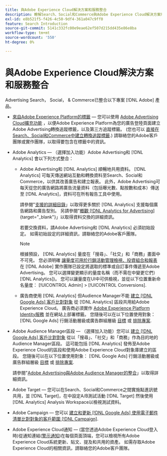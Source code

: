 ```yaml
---
title: 與Adobe Experience Cloud解決方案和服務整合
description: 瞭解Search、Social和Commerce與Adobe Experience Cloud解決方案和服務的整合。
exl-id: e8b521f5-f426-4c50-9df4-361a047c9ff0
feature: Search Introduction
source-git-commit: 5141c332fc00e9eae62ef507d215dd435e86e8ba
workflow-type: tm+mt
source-wordcount: '550'
ht-degree: 0%

---
```


# 與Adobe Experience Cloud解決方案和服務整合

Advertising Search， Social， &amp; Commerce已整合以下專案 [!DNL Adobe] 產品。

* [來自Adobe Experience Platform的標籤](https://experienceleague.adobe.com/docs/experience-platform/tags/extensions/client/overview.html)  — 您可以使用 [Adobe Advertising Cloud擴充功能](https://exchange.adobe.com/apps/ec/100155) ，以便Adobe Experience Platform為您的廣告登陸頁面建立Adobe Advertising轉換追蹤標籤，以及第三方追蹤標籤。 (您也可以 [直接在Search、Social和Commerce中建立轉換追蹤標籤](/help/search-social-commerce/tools/conversion-tag-generate.md).) 請聯絡您的Adobe客戶團隊或實作團隊，以取得要包含在標籤中的資訊。

* Adobe Analytics — （選擇加入功能）Adobe Advertising和 [!DNL Analytics] 會以下列方式整合：

   * Adobe Advertising和 [!DNL Analytics] 順暢地共用資料。 [!DNL Analytics] 可每天傳送網站互動和轉換資料至Search、Social和Commerce，以供其改善廣告和建立報表。 此外，Adobe Advertising可每天從您的廣告網路將廣告流量資料（包括曝光數、點按數和成本）傳送至 [!DNL Analytics]，資料可在所有報告工具中使用。

     請參閱&quot;[支援的詳細目錄](/help/search-social-commerce/introduction/supported-inventory.md)」以取得更多關於 [!DNL Analytics] 支援每個廣告網路和廣告型別。 另請參閱&quot;[概觀 [!DNL Analytics for Advertising]](https://experienceleague.adobe.com/docs/advertising/integrations/analytics/overview.html){target="_blank"}」以取得資料交換的詳細資訊。

     若要交換資料，請Adobe Advertising和 [!DNL Analytics] 必須初始設定。 如需初始設定的詳細資訊，請聯絡您的Adobe客戶團隊。

     >[!NOTE]
     >
     >根據預設， [!DNL Analytics] 量度在「搜尋」、「社交」和「商務」畫面中不可見。 您必須明確 [讓量度可用於行銷活動管理檢視、投資組合和報表](/help/search-social-commerce/admin/conversion-metrics/conversion-metric-about.md) 在 [!DNL Adobe] 實作團隊已設定將選取的標準或自訂事件傳遞至Adobe Advertising。 您可以選擇變更顯示的量度名稱（而不需在中變更它們） [!DNL Analytics])。 您可以讓量度在UI中可供檢視，並從以下位置重新命名量度： [!UICONTROL Admin] > [!UICONTROL Conversions].

   * 廣告商使用 [!DNL Analytics] 但Audience Manager不能 [建立 [!DNL Google Ads] 客戶比對對象](/help/search-social-commerce/campaign-management/campaigns/google-audience-from-adobe-audience.md) 從 [!DNL Analytics] 區段共用給Adobe Experience Cloud。 廣告商必須實作 [Adobe Experience Platform Identity服務](https://experienceleague.adobe.com/docs/id-service/using/home.html) 並在網站上部署標籤。 您隨後可以在以下位置使用對象： [!DNL Google Ads] 行銷活動層級或廣告群組層級 [目標](/help/search-social-commerce/campaign-management/campaigns/audience-targets-manage.md) 或 [排除專案](/help/search-social-commerce/campaign-management/campaigns/audience-exclusions-manage.md).

* Adobe Audience Manager區段 — （選擇加入功能）您可以 [建立 [!DNL Google Ads] 客戶比對對象](/help/search-social-commerce/campaign-management/campaigns/google-audience-from-adobe-audience.md) 從以「搜尋」、「社交」和「商務」作為目的地的Audience Manager區段。 這可能包括 [!DNL Analytics] 發佈至Adobe Experience Cloud的區段和使用Adobe Experience Cloud對象庫建立的區段。 您隨後可以在以下位置使用對象： [!DNL Google Ads] 行銷活動層級或廣告群組層級 [目標](/help/search-social-commerce/campaign-management/campaigns/audience-targets-manage.md) 或 [排除專案](/help/search-social-commerce/campaign-management/campaigns/audience-exclusions-manage.md).

  請參閱&quot;[Adobe Advertising與Adobe Audience Manager的整合](https://experienceleague.adobe.com/docs/advertising/integrations/audience-manager/overview.html)」以取得詳細資訊。

* Adobe Target — 您可以在Search、Social和Commerce之間實施點進訊號共用，並 [!DNL Target]，在中設定A/B測試活動 [!DNL Target] 然後使用 [!DNL Analytics] Analysis Workspace以檢視測試資料。

* Adobe Campaign — 您可以 [建立和更新 [!DNL Google Ads] 使用電子郵件清單比對對象的客戶範圍 [!DNL Campaign]](/help/search-social-commerce/campaign-management/campaigns/google-audience-from-campaign-email-list.md).

* Adobe Experience Cloud通知 — (當您透過Adobe Experience Cloud登入時)從通知連結([警示通知](/help/search-social-commerce/assets/notifications-panel.png "警示通知"))在每個頁面頂端，您可以檢視所有Adobe Experience Cloud系統更新、貼文、提及和共用的資產。 如需存取Adobe Experience Cloud的相關資訊，請聯絡您的Adobe客戶團隊。
